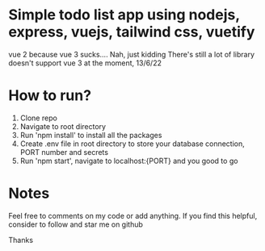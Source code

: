 # Simple todo list app using nodejs, express, vuejs, tailwind css, vuetify

vue 2 because vue 3 sucks.... 
Nah, just kidding
There's still a lot of library doesn't support vue 3 at the moment, 13/6/22

# How to run?
1. Clone repo
2. Navigate to root directory
3. Run 'npm install' to install all the packages
4. Create .env file in root directory to store your database connection, PORT number and secrets
5. Run 'npm start', navigate to localhost:{PORT} and you good to go

# Notes
Feel free to comments on my code or add anything. If you find this helpful, consider to follow and star me on github

Thanks
